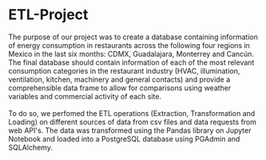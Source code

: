 # ETL-Project
The purpose of our project was to create a database containing information of energy consumption in restaurants across the following four regions in Mexico in the last six months: CDMX, Guadalajara, Monterrey and Cancún. The final database should contain information of each of the most relevant consumption categories in the restaurant industry (HVAC, illumination, ventilation, kitchen, machinery and general contacts) and provide a comprehensible data frame to allow for comparisons using weather variables and commercial activity of each site.<br>
<br>
To do so, we perfomed the ETL operations (Extraction, Transformation and Loading) on different sources of data from csv files and data requests from web API's. The data was transformed using the Pandas library on Jupyter Notebook and loaded into a PostgreSQL database using PGAdmin and SQLAlchemy.
